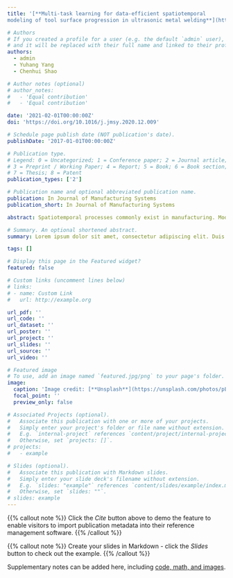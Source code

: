 ```yaml
---
title: '[**Multi-task learning for data-efficient spatiotemporal
modeling of tool surface progression in ultrasonic metal welding**](https://main--haotian-chen-academic.netlify.app/publication/factorgraph/FactorGraph.pdf)'

# Authors
# If you created a profile for a user (e.g. the default `admin` user), write the username (folder name) here
# and it will be replaced with their full name and linked to their profile.
authors:
  - admin
  - Yuhang Yang
  - Chenhui Shao

# Author notes (optional)
# author_notes:
#   - 'Equal contribution'
#   - 'Equal contribution'

date: '2021-02-01T00:00:00Z'
doi: 'https://doi.org/10.1016/j.jmsy.2020.12.009'

# Schedule page publish date (NOT publication's date).
publishDate: '2017-01-01T00:00:00Z'

# Publication type.
# Legend: 0 = Uncategorized; 1 = Conference paper; 2 = Journal article;
# 3 = Preprint / Working Paper; 4 = Report; 5 = Book; 6 = Book section;
# 7 = Thesis; 8 = Patent
publication_types: ['2']

# Publication name and optional abbreviated publication name.
publication: In Journal of Manufacturing Systems
publication_short: In Journal of Manufacturing Systems

abstract: Spatiotemporal processes commonly exist in manufacturing. Modeling and monitoring such processes are crucial for ensuring high-quality production. For example, ultrasonic metal welding is an important industrial-scale joining technique with wide applications. The surfaces of ultrasonic welding tools evolve in both spatial and temporal domains, resulting in a spatiotemporal process. Close monitoring of tool surface progression is imperative since degraded tools often lead to low-quality joints. However, it is generally expensive and time-consuming to acquire fine-scale surface measurement data, which is not economically viable. This paper develops a multi-task learning method to enable data-efficient spatiotemporal modeling. A Gaussian process-based hierarchical Bayesian inference structure is constructed to transfer knowledge among multiple similar-but-not-identical measurement tasks. Meanwhile, a spatiotemporal kernel is developed based on squared sine exponential damping (SSED) function to characterize the periodic trend of anvil surfaces. The proposed method is able to improve interpolation accuracy using limited measurement data compared with state-of-the-art techniques. Data collected from lithium-ion battery production are employed to demonstrate the effectiveness of the proposed method. Additionally, the influence of training data size and hyperparameter selection on the modeling performance is systematically investigated.

# Summary. An optional shortened abstract.
summary: Lorem ipsum dolor sit amet, consectetur adipiscing elit. Duis posuere tellus ac convallis placerat. Proin tincidunt magna sed ex sollicitudin condimentum.

tags: []

# Display this page in the Featured widget?
featured: false

# Custom links (uncomment lines below)
# links:
# - name: Custom Link
#   url: http://example.org

url_pdf: ''
url_code: ''
url_dataset: ''
url_poster: ''
url_project: ''
url_slides: ''
url_source: ''
url_video: ''

# Featured image
# To use, add an image named `featured.jpg/png` to your page's folder.
image:
  caption: 'Image credit: [**Unsplash**](https://unsplash.com/photos/pLCdAaMFLTE)'
  focal_point: ''
  preview_only: false

# Associated Projects (optional).
#   Associate this publication with one or more of your projects.
#   Simply enter your project's folder or file name without extension.
#   E.g. `internal-project` references `content/project/internal-project/index.md`.
#   Otherwise, set `projects: []`.
# projects:
#   - example

# Slides (optional).
#   Associate this publication with Markdown slides.
#   Simply enter your slide deck's filename without extension.
#   E.g. `slides: "example"` references `content/slides/example/index.md`.
#   Otherwise, set `slides: ""`.
# slides: example
---
```


{{% callout note %}}
Click the _Cite_ button above to demo the feature to enable visitors to import publication metadata into their reference management software.
{{% /callout %}}

{{% callout note %}}
Create your slides in Markdown - click the _Slides_ button to check out the example.
{{% /callout %}}

Supplementary notes can be added here, including [code, math, and images](https://wowchemy.com/docs/writing-markdown-latex/).
